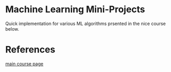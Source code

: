 # Machine Learning Mini-Projects

Quick implementation for various ML algorithms prsented in the nice course below. 

# References
[main course page](https://www.udacity.com/course/intro-to-machine-learning--ud120)

